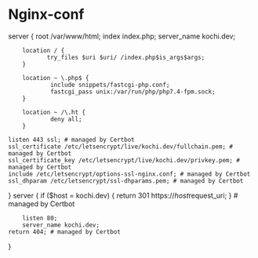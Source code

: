 # Nginx-conf

server {
        root /var/www/html;
        index index.php;
        server_name kochi.dev;

        location / {
               try_files $uri $uri/ /index.php$is_args$args;
        }

        location ~ \.php$ {
                include snippets/fastcgi-php.conf;
                fastcgi_pass unix:/var/run/php/php7.4-fpm.sock;
        }

        location ~ /\.ht {
                deny all;
        }

    listen 443 ssl; # managed by Certbot
    ssl_certificate /etc/letsencrypt/live/kochi.dev/fullchain.pem; # managed by Certbot
    ssl_certificate_key /etc/letsencrypt/live/kochi.dev/privkey.pem; # managed by Certbot
    include /etc/letsencrypt/options-ssl-nginx.conf; # managed by Certbot
    ssl_dhparam /etc/letsencrypt/ssl-dhparams.pem; # managed by Certbot

}
server {
    if ($host = kochi.dev) {
        return 301 https://$host$request_uri;
    } # managed by Certbot


        listen 80;
        server_name kochi.dev;
    return 404; # managed by Certbot


}

